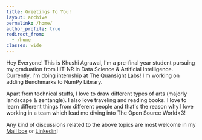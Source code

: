 ```yaml
---
title: Greetings To You!
layout: archive
permalink: /home/
author_profile: true
redirect_from:
  - /home
classes: wide
---
```


Hey Everyone! This is Khushi Agrawal, I'm a pre-final year student pursuing my graduation from IIIT-NR in Data Science & Artificial Intelligence. Currently, I'm doing internship at The Quansight Labs! I'm working on adding Benchmarks to NumPy Library. 

Apart from technical stuffs, I love to draw different types of arts (majorly landscape & zentangle). I also love traveling and reading books. I love to learn different things from different people and that's the reason why I love working in a team which lead me diving into The Open Source World<3!

Any kind of discussions related to the above topics are most welcome in my [Mail box](https://khushiagrawal411@gmail.com) or [Linkedin](https://www.linkedin.com/in/khushi-agrawal-413511194)!
